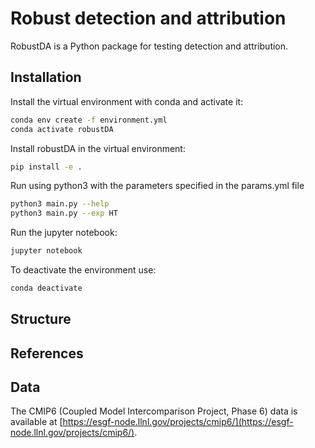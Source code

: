 # Robust detection and attribution

RobustDA is a Python package for testing detection and attribution.

## Installation

Install the virtual environment with conda and activate it:

```bash
conda env create -f environment.yml
conda activate robustDA
```

Install robustDA in the virtual environment:

```bash
pip install -e .
```

Run using python3 with the parameters specified in the params.yml file

```bash
python3 main.py --help
python3 main.py --exp HT 
```

Run the jupyter notebook:

```bash
jupyter notebook
```

To deactivate the environment use:
```bash
conda deactivate
```


## Structure

## References

## Data

The CMIP6 (Coupled Model Intercomparison Project, Phase 6) data is available at [https://esgf-node.llnl.gov/projects/cmip6/](https://esgf-node.llnl.gov/projects/cmip6/).
